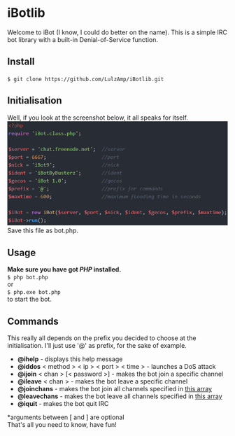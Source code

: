 
# iBotlib
Welcome to iBot (I know, I could do better on the name). This is a simple IRC bot library with a built-in Denial-of-Service function.

## Install
`
$ git clone https://github.com/LulzAmp/iBotlib.git
`


## Initialisation
Well, if you look at the screenshot below, it all speaks for itself.
![Bot initialisation](img/Example.png)  
Save this file as bot.php.

## Usage
**Make sure you have got _PHP_ installed.**  
`
$ php bot.php
`  
or  
`
$ php.exe bot.php
`  
to start the bot.

## Commands
This really all depends on the prefix you decided to choose at the initialisation. I'll just use '@' as prefix, for the sake of example.
* **@ihelp** - displays this help message
* **@iddos** < method > < ip > < port > < time > - launches a DoS attack
* **@ijoin** < chan > [< password >] - makes the bot join a specific channel
* **@ileave** < chan > - makes the bot leave a specific channel
* **@joinchans** - makes the bot join all channels specified in [this array](https://github.com/LulzAmp/iBotlib/blob/master/iBot.class.php#L10-L13)
* **@leavechans** - makes the bot leave all channels specified in [this array](https://github.com/LulzAmp/iBotlib/blob/master/iBot.class.php#L10-L13)
* **@iquit** - makes the bot quit IRC

*arguments between [ and ] are optional  
That's all you need to know, have fun!
